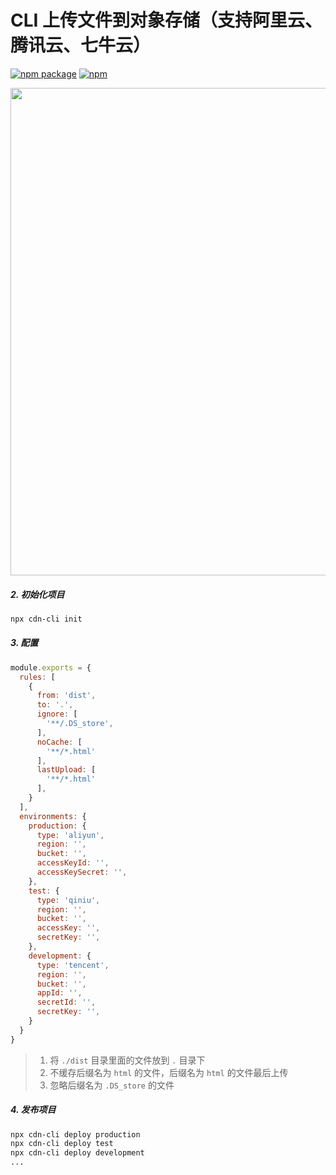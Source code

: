 # CLI 上传文件到对象存储（支持阿里云、腾讯云、七牛云）

[![npm package](https://img.shields.io/npm/v/cdn-cli.svg)](https://www.npmjs.org/package/cdn-cli)
[![npm](https://img.shields.io/npm/dt/cdn-cli.svg?style=flat-square)](https://www.npmjs.com/package/cdn-cli)

<img src="https://github.com/chooin/cdn-cli/blob/master/awesome.gif" width="780" height="auto" />

##### 2. 初始化项目

```sh
npx cdn-cli init
```

##### 3. 配置

``` js
module.exports = {
  rules: [
    {
      from: 'dist',
      to: '.',
      ignore: [
        '**/.DS_store',
      ],
      noCache: [
        '**/*.html'
      ],
      lastUpload: [
        '**/*.html'
      ],
    }
  ],
  environments: {
    production: {
      type: 'aliyun',
      region: '',
      bucket: '',
      accessKeyId: '',
      accessKeySecret: '',
    },
    test: {
      type: 'qiniu',
      region: '',
      bucket: '',
      accessKey: '',
      secretKey: '',
    },
    development: {
      type: 'tencent',
      region: '',
      bucket: '',
      appId: '',
      secretId: '',
      secretKey: '',
    }
  }
}

```

> 1. 将 `./dist` 目录里面的文件放到 `.` 目录下
> 2. 不缓存后缀名为 `html` 的文件，后缀名为 `html` 的文件最后上传
> 3. 忽略后缀名为 `.DS_store` 的文件

##### 4. 发布项目

```sh
npx cdn-cli deploy production
npx cdn-cli deploy test
npx cdn-cli deploy development
...
```



